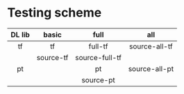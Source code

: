 # Testing scheme

| DL lib | basic         | full             | all            |
| :------: |:-----------:|:----------------:|:--------------:|
| tf     | tf            | full-tf          |source-all-tf   |
|        | source-tf     | source-full-tf   |                |
| pt     |               | pt               |source-all-pt   |
|        |               | source-pt        |                |
